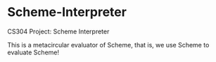 # Scheme-Interpreter
CS304 Project: Scheme Interpreter

This is a metacircular evaluator of Scheme, that is, we use Scheme to evaluate Scheme!

